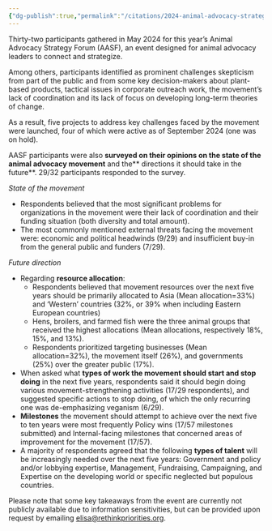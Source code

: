 ```yaml
---
{"dg-publish":true,"permalink":"/citations/2024-animal-advocacy-strategy-forum-rethink-priorities/","tags":["#strategy","#movement_building"],"created":"2025-10-23T11:10:50.152+01:00","updated":"2025-10-23T17:21:13.444+01:00"}
---
```


Thirty-two participants gathered in May 2024 for this year’s Animal Advocacy Strategy Forum (AASF), an event designed for animal advocacy leaders to connect and strategize.

Among others, participants identified as prominent challenges skepticism from part of the public and from some key decision-makers about plant-based products, tactical issues in corporate outreach work, the movement’s lack of coordination and its lack of focus on developing long-term theories of change.

As a result, five projects to address key challenges faced by the movement were launched, four of which were active as of September 2024 (one was on hold).

AASF participants were also **surveyed on their opinions on the state of the animal advocacy movement** and the** directions it should take in the future**. 29/32 participants responded to the survey.

*State of the movement*

*   Respondents believed that the most significant problems for organizations in the movement were their lack of coordination and their funding situation (both diversity and total amount).
*   The most commonly mentioned external threats facing the movement were: economic and political headwinds (9/29) and insufficient buy-in from the general public and funders (7/29).

*Future direction*

*   Regarding **resource allocation**:
    *   Respondents believed that movement resources over the next five years should be primarily allocated to Asia (Mean allocation=33%) and ‘Western’ countries (32%, or 39% when including Eastern European countries)
    *   Hens, broilers, and farmed fish were the three animal groups that received the highest allocations (Mean allocations, respectively 18%, 15%, and 13%).
    *   Respondents prioritized targeting businesses (Mean allocation=32%), the movement itself (26%), and governments (25%) over the greater public (17%).
*   When asked what **types of work the movement should start and stop doing** in the next five years, respondents said it should begin doing various movement-strengthening activities (17/29 respondents), and suggested specific actions to stop doing, of which the only recurring one was de-emphasizing veganism (6/29).
*   **Milestones** the movement should attempt to achieve over the next five to ten years were most frequently Policy wins (17/57 milestones submitted) and Internal-facing milestones that concerned areas of improvement for the movement (17/57).
*   A majority of respondents agreed that the following **types of talent** will be increasingly needed over the next five years: Government and policy and/or lobbying expertise, Management, Fundraising, Campaigning, and Expertise on the developing world or specific neglected but populous countries.

Please note that some key takeaways from the event are currently not publicly available due to information sensitivities, but can be provided upon request by emailing elisa@rethinkpriorities.org.